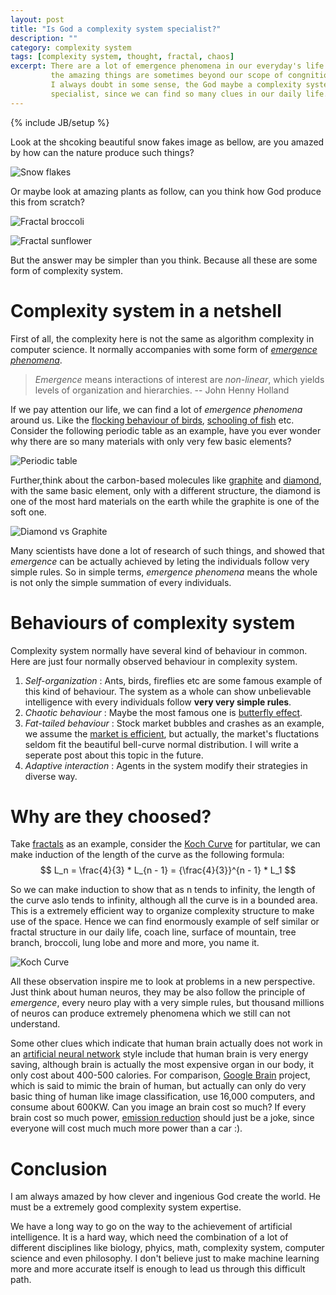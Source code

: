 ```yaml
---
layout: post
title: "Is God a complexity system specialist?"
description: ""
category: complexity system
tags: [complexity system, thought, fractal, chaos]
excerpt: There are a lot of emergence phenomena in our everyday's life. All 
         the amazing things are sometimes beyond our scope of congnition. 
         I always doubt in some sense, the God maybe a complexity system 
         specialist, since we can find so many clues in our daily life.
---
```

{% include JB/setup %}


Look at the shcoking beautiful snow fakes image as bellow, are you amazed by
how can the nature produce such things?

![Snow flakes]({{site.url}}/assets/images/Snowflakes.jpg)

Or maybe look at amazing plants as follow, can you think how God produce
this from scratch?

![Fractal broccoli]({{site.url}}/assets/images/broccoli.jpg) 

![Fractal sunflower]({{site.url}}/assets/images/sunflower.jpg)

But the answer may be simpler than you think. Because all these are some form
of complexity system.


# Complexity system in a netshell

First of all, the complexity here is not the same as algorithm complexity in 
computer science. It normally accompanies with some form of
[*emergence phenomena*][1]. 

> *Emergence* means interactions of interest are *non-linear*, which yields
> levels of organization and hierarchies.  -- John Henny Holland

If we pay attention our life, we can find a lot of *emergence phenomena* around
us. Like the [flocking behaviour of birds][2], [schooling of fish][3] etc. 
Consider the following periodic table as an example, have you ever wonder 
why there are so many materials with only very few basic elements? 

![Periodic table]({{site.url}}/assets/images/Periodic_table.svg)

Further,think about the carbon-based molecules like [graphite][4] and 
[diamond][5], with the same basic element, only with a different structure, 
the diamond is one of the most hard materials on the earth while the graphite 
is one of the soft one.


![Diamond vs Graphite]({{site.url}}/assets/images/diamond_vs_graphite.jpeg)

Many scientists have done a lot of research of such things, and showed that 
*emergence* can be actually achieved by leting the individuals follow very 
simple rules. So in simple terms, *emergence phenomena* means the whole is 
not only the simple summation of every individuals.

# Behaviours of complexity system

Complexity system normally have several kind of behaviour in common. Here are
just four normally observed behaviour in complexity system.

1. *Self-organization* : Ants, birds, fireflies etc are some famous example of
this kind of behaviour. The system as a whole can show unbelievable intelligence
with every individuals follow **very very simple rules**.
2. *Chaotic behaviour* : Maybe the most famous one is [butterfly effect][6].
3. *Fat-tailed behaviour* : Stock market bubbles and crashes as an example, 
we assume the [market is efficient][7], but actually, the market's fluctations
seldom fit the beautiful bell-curve normal distribution. I will write a 
seperate post about this topic in the future.
4. *Adaptive interaction* : Agents in the system modify their strategies in 
diverse way.


# Why are they choosed?

Take [fractals][8] as an example, consider the [Koch Curve][9] for partitular,
we can make induction of the length of the curve as the following formula:
$$ L_n = \frac{4}{3} * L_{n - 1} = {\frac{4}{3}}^{n - 1} * L_1 $$

So we can make induction to show that as n tends to infinity, the length of 
the curve aslo tends to infinity, although all the curve is in a bounded area.
This is a extremely efficient way to organize complexity structure to make use
of the space. Hence we can find enormously example of self similar or fractal
structure in our daily life, coach line, surface of mountain, tree branch, 
broccoli, lung lobe and more and more, you name it.

![Koch Curve]({{site.url}}/assets/images/Von_Koch_curve.gif)

All these observation inspire me to look at problems in a new perspective. 
Just think about human neuros, they may be also follow the principle of 
*emergence*, every neuro play with a very simple rules, but thousand millions
of neuros can produce extremely phenomena which we still can not understand.

Some other clues which indicate that human brain actually does not work in 
an [artificial neural network][10] style include that human brain is very energy
saving, although brain is actually the most expensive organ in our body, it 
only cost about 400-500 calories. For comparison, [Google Brain][11] project, 
which is said to mimic the brain of human, but actually can only do very basic 
thing of human like image classification, use 16,000 computers, and consume 
about 600KW. Can you image an brain cost so much? If every brain cost so much 
power, [emission reduction][12] should just be a joke, since everyone will cost 
much much more power than a car :).


# Conclusion

I am always amazed by how clever and ingenious God create the world. He must be
a extremely good complexity system expertise.

We have a long way to go on the way to the achievement of artificial 
intelligence. It is a hard way, which need the combination of a lot of different
disciplines like biology, phyics, math, complexity system, computer science and
even philosophy. I don't believe just to make machine learning more and more 
accurate itself is enough to lead us through this difficult path.




[1]: https://en.wikipedia.org/wiki/Emergence
[2]: https://en.wikipedia.org/wiki/Flocking_%28behavior%29
[3]: https://en.wikipedia.org/wiki/Shoaling_and_schooling
[4]: https://en.wikipedia.org/wiki/Graphite
[5]: https://en.wikipedia.org/wiki/Diamond
[6]: https://en.wikipedia.org/wiki/Butterfly_effect
[7]: https://en.wikipedia.org/wiki/Efficient-market_hypothesis
[8]: https://en.wikipedia.org/wiki/Fractal
[9]: https://en.wikipedia.org/wiki/Koch_snowflake
[10]: https://en.wikipedia.org/wiki/Artificial_neural_network
[11]: https://en.wikipedia.org/wiki/Google_Brain
[12]: http://www3.epa.gov/climatechange/reducing-emissions.html
